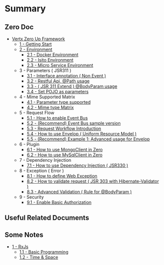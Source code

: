 # Summary

## Zero Doc

* [Vertx Zero Up Framework](README.md)
  * [1 - Getting Start](doc/zero-starter.md)
  * [2 - Environment](doc/2-environment.md)
    * [2.1 - Docker Environment](doc/zero-docker.md)
    * [2.2 - Isito Environment](doc/zero-istio.md)
    * [2.3 - Micro Service Environment](doc/23-micro-service-environment.md)
  * 3 - Parameters \( JSR311 \)
    * [3.1 - Interface annotation \( Non Event \)](doc/zero-interface.md)
    * [3.2 - Restful Api, @Path usage](doc/zero-path.md)
    * [3.3 - \( JSR 311 Extend \) @BodyParam usage](doc/zero-param.md)
    * [3.4 - Set POJO as parameters](doc/zero-pojo.md)
  * 4 - Mime Supported Matrix
    * [4.1 - Parameter type supported](doc/zero-typed.md)
    * [4.2 - Mime type Matrix](doc/zero-mime.md)
  * 5 - Request Flow
    * [5.1 - How to enable Event Bus](doc/zero-worker.md)
    * [5.2 - \(Recommend\) Event Bus sample version](doc/zero-ebs.md)
    * [5.3 - Request Workflow Introduction](doc/zero-mode.md)
    * [5.4 - How to use Envelop \( Uniform Resource Model \)](doc/zero-envelop.md)
    * [5.5 - \(Recommend\) Example 1: Advanced usage for Envelop](doc/zero-uniform.md)
  * 6 - Plugin
    * [6.1 - How to use MongoClient in Zero](doc/zero-mongo.md)
    * [6.2 - How to use MySqlClient in Zero](doc/zero-mysql.md)
  * 7 - Dependency Injection
    * [7.1 - How to use Dependency Injection \( JSR330 \)](doc/zero-di.md)
  * 8 - Exception \( Error \)
    * [8.1 - How to define Web Exception](doc/zero-error.md)
    * [8.2 - How to validate request \( JSR 303 with Hibernate-Validator \)](doc/zero-validate.md)
    * [8.3 - Advanced Validation \( Rule for @BodyParam \)](doc/zero-verify.md)
  * 9 - Security
    * [9.1 - Enable Basic Authorization](doc/91-enable-basic-authorization.md)

## Useful Related Documents

## Some Notes

* [1 - RxJs](doc/rxjs/README.md)
  * [1.1 - Basic Programming](doc/rxjs/11-streams.md)
  * [1.2 - Time & Space](doc/rxjs/12-time-and-space.md)

